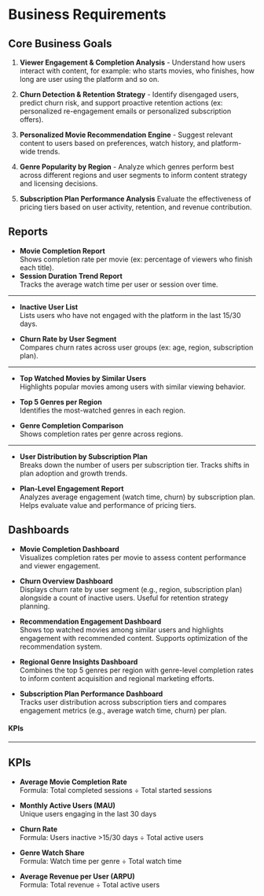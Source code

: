 # Business Requirements

## Core Business Goals

1. **Viewer Engagement & Completion Analysis** - Understand how users interact with content, for example: who starts movies, who finishes, how long are user using the platform and so on.

2. **Churn Detection & Retention Strategy** - Identify disengaged users, predict churn risk, and support proactive retention actions (ex: personalized re-engagement emails or personalized subscription offers).

3. **Personalized Movie Recommendation Engine** - Suggest relevant content to users based on preferences, watch history, and platform-wide trends.

4. **Genre Popularity by Region** - Analyze which genres perform best across different regions and user segments to inform content strategy and licensing decisions.

5. **Subscription Plan Performance Analysis**
   Evaluate the effectiveness of pricing tiers based on user activity, retention, and revenue contribution.

## Reports

- **Movie Completion Report**  
  Shows completion rate per movie (ex: percentage of viewers who finish each title).
- **Session Duration Trend Report**  
  Tracks the average watch time per user or session over time.

---

- **Inactive User List**  
  Lists users who have not engaged with the platform in the last 15/30 days.

- **Churn Rate by User Segment**  
  Compares churn rates across user groups (ex: age, region, subscription plan).

---

- **Top Watched Movies by Similar Users**  
  Highlights popular movies among users with similar viewing behavior.

- **Top 5 Genres per Region**  
  Identifies the most-watched genres in each region.

- **Genre Completion Comparison**  
  Shows completion rates per genre across regions.

---

- **User Distribution by Subscription Plan**  
  Breaks down the number of users per subscription tier. Tracks shifts in plan adoption and growth trends.

- **Plan-Level Engagement Report**  
  Analyzes average engagement (watch time, churn) by subscription plan. Helps evaluate value and performance of pricing tiers.

## Dashboards

- **Movie Completion Dashboard**  
  Visualizes completion rates per movie to assess content performance and viewer engagement.

- **Churn Overview Dashboard**  
  Displays churn rate by user segment (e.g., region, subscription plan) alongside a count of inactive users. Useful for retention strategy planning.

- **Recommendation Engagement Dashboard**  
  Shows top watched movies among similar users and highlights engagement with recommended content. Supports optimization of the recommendation system.

- **Regional Genre Insights Dashboard**  
  Combines the top 5 genres per region with genre-level completion rates to inform content acquisition and regional marketing efforts.

- **Subscription Plan Performance Dashboard**  
  Tracks user distribution across subscription tiers and compares engagement metrics (e.g., average watch time, churn) per plan.

#### KPIs

---

## KPIs

- **Average Movie Completion Rate**  
  Formula: Total completed sessions ÷ Total started sessions

- **Monthly Active Users (MAU)**  
  Unique users engaging in the last 30 days

- **Churn Rate**  
  Formula: Users inactive >15/30 days ÷ Total active users

- **Genre Watch Share**  
  Formula: Watch time per genre ÷ Total watch time

- **Average Revenue per User (ARPU)**  
  Formula: Total revenue ÷ Total active users
